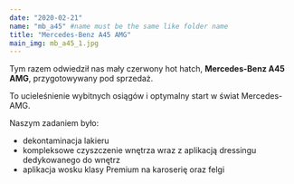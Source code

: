 ```yaml
---
date: "2020-02-21"
name: "mb_a45" #name must be the same like folder name
title: "Mercedes-Benz A45 AMG"
main_img: mb_a45_1.jpg
---
```


<p>Tym razem odwiedził nas mały czerwony hot hatch, <strong>Mercedes-Benz A45 AMG</strong>, przygotowywany pod sprzedaż.</p>
<p>To ucieleśnienie wybitnych osiągów i optymalny start w świat Mercedes-AMG.</p>
<p>Naszym zadaniem było:</p>
<ul>
<li>dekontaminacja lakieru</li>
<li>kompleksowe czyszczenie wnętrza wraz z aplikacją dressingu dedykowanego do wnętrz</li>
<li>aplikacja wosku klasy Premium na karoserię oraz felgi</li>
</ul>